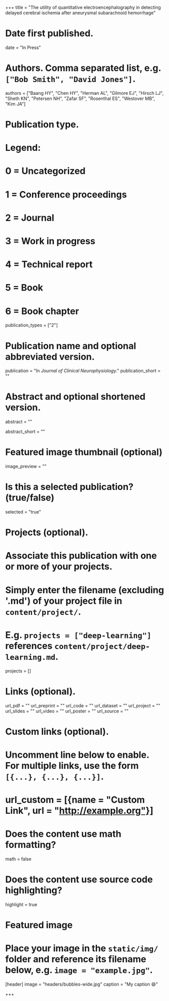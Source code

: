+++
title = "The utility of quantitative electroencephalography in detecting delayed cerebral ischemia after aneurysmal subarachnoid hemorrhage"

# Date first published.
date = "In Press"

# Authors. Comma separated list, e.g. `["Bob Smith", "David Jones"]`.
authors = ["Baang HY", "Chen HY", "Herman AL", "Gilmore EJ", "Hirsch LJ", "Sheth KN", "Petersen NH", "Zafar SF", "Rosenthal ES", "Westover MB", "Kim JA"]

# Publication type.
# Legend:
# 0 = Uncategorized
# 1 = Conference proceedings
# 2 = Journal
# 3 = Work in progress
# 4 = Technical report
# 5 = Book
# 6 = Book chapter
publication_types = ["2"]

# Publication name and optional abbreviated version.
publication = "In *Journal of Clinical Neurophysiology*."
publication_short = ""

# Abstract and optional shortened version.
abstract = ""

abstract_short = ""

# Featured image thumbnail (optional)
image_preview = ""

# Is this a selected publication? (true/false)
selected = "true"

# Projects (optional).
#   Associate this publication with one or more of your projects.
#   Simply enter the filename (excluding '.md') of your project file in `content/project/`.
#   E.g. `projects = ["deep-learning"]` references `content/project/deep-learning.md`.
projects = []

# Links (optional).
url_pdf = ""
url_preprint = ""
url_code = ""
url_dataset = ""
url_project = ""
url_slides = ""
url_video = ""
url_poster = ""
url_source = ""

# Custom links (optional).
#   Uncomment line below to enable. For multiple links, use the form `[{...}, {...}, {...}]`.
# url_custom = [{name = "Custom Link", url = "http://example.org"}]

# Does the content use math formatting?
math = false

# Does the content use source code highlighting?
highlight = true

# Featured image
# Place your image in the `static/img/` folder and reference its filename below, e.g. `image = "example.jpg"`.
[header]
image = "headers/bubbles-wide.jpg"
caption = "My caption 😄"

+++

